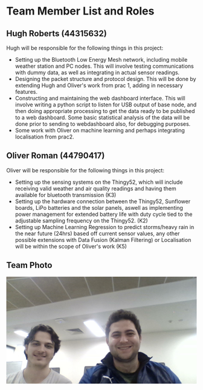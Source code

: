# Team Member List and Roles 

## Hugh Roberts (44315632)

Hugh will be responsible for the following things in this project: 
- Setting up the Bluetooth Low Energy Mesh network, including mobile weather station and PC nodes. This will involve testing communications with dummy data, as well as integrating in actual sensor readings. 
- Designing the packet structure and protocol design. This will be done by extending Hugh and Oliver's work from prac 1, adding in necessary features. 
- Constructing and maintaining the web dashboard interface. This will involve writing a python script to listen for USB output of base node, and then doing appropriate processing to get the data ready to be published to a web dashboard. Some basic statistical analysis of the data will be done prior to sending to webdashboard also, for debugging purposes. 
- Some work with Oliver on machine learning and perhaps integrating localisation from prac2. 

## Oliver Roman (44790417)

 Oliver will be responsible for the following things in this project: 
- Setting up the sensing systems on the Thingy52, which will include receiving valid weather and air quality readings and having them available for             bluetooth transmission (K3)
- Setting up the hardware connection between the Thingy52, Sunflower boards, LiPo batteries and the solar panels, aswell as implementing power management       for extended battery life with duty cycle tied to the adjustable sampling frequency on the Thingy52. (K2)
- Setting up Machine Learning Regression to predict storms/heavy rain in the near future (24hrs) based off current sensor values, any other possible           extensions with Data Fusion (Kalman Filtering) or Localisation will be within the scope of Oliver's work (K5)

## Team Photo

![team_photo](img/team_photo.jpg)